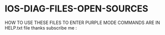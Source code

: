 # IOS-DIAG-FILES-OPEN-SOURCES
HOW TO USE THESE FILES TO  ENTER PURPLE MODE    COMMANDS ARE IN HELP.txt file     thanks  subscribe me : 
